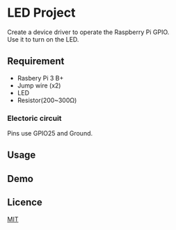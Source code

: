 LED Project
====

Create a device driver to operate the Raspberry Pi GPIO.  
Use it to turn on the LED.

## Requirement
* Rasbery Pi 3 B+
* Jump wire (x2)
* LED
* Resistor(200~300Ω)
### Electoric circuit
Pins use GPIO25 and Ground.
## Usage

## Demo

## Licence

[MIT](https://github.com/tcnksm/tool/blob/master/LICENCE)


